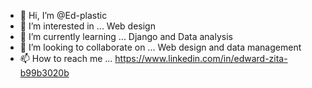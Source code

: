 - 👋 Hi, I’m @Ed-plastic
- 👀 I’m interested in ... Web design
- 🌱 I’m currently learning ... Django and Data analysis
- 💞️ I’m looking to collaborate on ... Web design and data management
- 📫 How to reach me ... https://www.linkedin.com/in/edward-zita-b99b3020b

<!---
Ed-plastic/Ed-plastic is a ✨ special ✨ repository because its `README.md` (this file) appears on your GitHub profile.
You can click the Preview link to take a look at your changes.
--->
